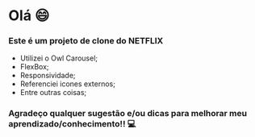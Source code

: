 # Olá :smile:

### Este é um projeto de clone do NETFLIX

- Utilizei o Owl Carousel;
- FlexBox;
- Responsividade;
- Referenciei icones externos;
- Entre outras coisas;

### Agradeço qualquer sugestão e/ou dicas para melhorar meu aprendizado/conhecimento!! :computer:

